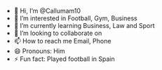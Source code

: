 - 👋 Hi, I’m @Callumam10
- 👀 I’m interested in Football, Gym, Business
- 🌱 I’m currently learning Business, Law and Sport
- 💞️ I’m looking to collaborate on 
- 📫 How to reach me Email, Phone
- 😄 Pronouns: Him
- ⚡ Fun fact: Played football in Spain

<!---
Callumam10/Callumam10 is a ✨ special ✨ repository because its `README.md` (this file) appears on your GitHub profile.
You can click the Preview link to take a look at your changes.
--->
